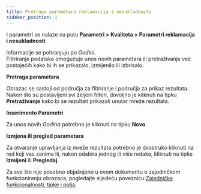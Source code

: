 ```yaml
---
title: Pretraga parametara reklamacija i nesukladnosti
sidebar_position: 1
---
```


I parametri se nalaze na putu **Parametri > Kvaliteta > Parametri reklamacija i nesukladnosti**.   

Informacije se pohranjuju po *Godini*.  
Filtriranje podataka omogućuje unos novih parametara ili pretraživanje već postojećih kako bi ih se prikazalo, izmijenilo ili izbrisalo. 

**Pretraga parametara**

Obrazac se sastoji od područja za filtriranje i područja za prikaz rezultata.
Nakon što su postavljeni svi željeni filteri, dovoljno je kliknuti na tipku **Pretraživanje** kako bi se rezultati prikazali unutar mreže rezultata.

**Inserimento Parametri**

Za unos novih *Godina* potrebno je kliknuti na tipku **Novo**.   

**Izmjena ili pregled parametara**

Za otvaranje upravljanja iz mreže rezultata potrebno je dvostruko kliknuti na red koji vas zanima ili, nakon odabira jednog ili više redaka, kliknuti na tipke **Izmijeni** ili **Pregledaj**.   

Za sve što nije posebno objašnjeno u ovom dokumentu o zajedničkom funkcioniranju obrazaca, pogledajte sljedeću poveznicu:[Zajedničke funkcionalnosti, tipke i polja](/docs/guide/common).